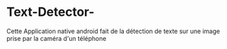 # Text-Detector-
Cette Application native android fait de la détection de texte sur une image prise par la caméra d'un téléphone
